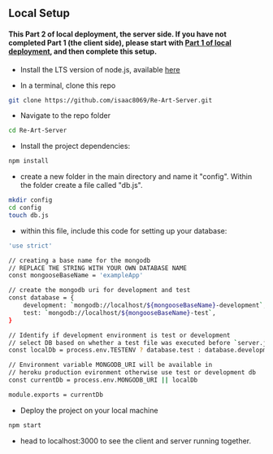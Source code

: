 ## Local Setup

#### This Part 2 of local deployment, the server side. If you have not completed Part 1 (the client side), please start with [Part 1 of local deployment](https://github.com/isaac8069/Re-Art-Client), and then complete this setup.

- Install the LTS version of node.js, available [here](https://nodejs.org/en/)

- In a terminal, clone this repo

```sh
git clone https://github.com/isaac8069/Re-Art-Server.git
```

- Navigate to the repo folder

```sh
cd Re-Art-Server
```

- Install the project dependencies:

```sh
npm install
```

- create a new folder in the main directory and name it "config". Within the folder create a file called "db.js".

```sh
mkdir config
cd config
touch db.js
```

- within this file, include this code for setting up your database:

```sh
'use strict'

// creating a base name for the mongodb
// REPLACE THE STRING WITH YOUR OWN DATABASE NAME
const mongooseBaseName = 'exampleApp'

// create the mongodb uri for development and test
const database = {
	development: `mongodb://localhost/${mongooseBaseName}-development`,
	test: `mongodb://localhost/${mongooseBaseName}-test`,
}

// Identify if development environment is test or development
// select DB based on whether a test file was executed before `server.js`
const localDb = process.env.TESTENV ? database.test : database.development

// Environment variable MONGODB_URI will be available in
// heroku production evironment otherwise use test or development db
const currentDb = process.env.MONGODB_URI || localDb

module.exports = currentDb
```

- Deploy the project on your local machine

```sh
npm start
```

- head to localhost:3000 to see the client and server running together.